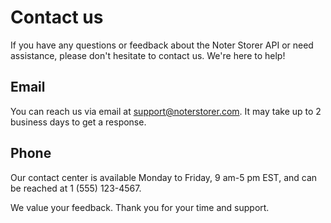 # Contact us

If you have any questions or feedback about the Noter Storer API or need assistance, please don't hesitate to contact us. We're here to help!

## Email
You can reach us via email at support@noterstorer.com. It may take up to 2 business days to get a response.

## Phone

Our contact center is available Monday to Friday, 9 am-5 pm EST, and can be reached at 1 (555) 123-4567.

We value your feedback. Thank you for your time and support. 

